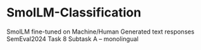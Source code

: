 # SmolLM-Classification
SmolLM fine-tuned on Machine/Human Generated text responses
SemEval2024 Task 8 Subtask A – monolingual
